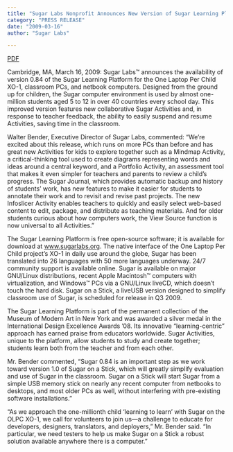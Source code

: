 ```yaml
---
title: "Sugar Labs Nonprofit Announces New Version of Sugar Learning Platform for Children, Runs on Netbooks and PCs"
category: "PRESS RELEASE"
date: "2009-03-16"
author: "Sugar Labs"

---
```

<!-- markdownlint-disable -->

[PDF](/press/SugarLabsPR_en_20090316.pdf)

Cambridge, MA, March 16, 2009: Sugar Labs™ announces the availability of version 0.84 of the Sugar Learning Platform for the One Laptop Per Child XO-1, classroom PCs, and netbook computers. Designed from the ground up for children, the Sugar computer environment is used by almost one-million students aged 5 to 12 in over 40 countries every school day. This improved version features new collaborative Sugar Activities and, in response to teacher feedback, the ability to easily suspend and resume Activities, saving time in the classroom.

Walter Bender, Executive Director of Sugar Labs, commented: “We’re excited about this release, which runs on more PCs than before and has great new Activities for kids to explore together such as a Mindmap Activity, a critical-thinking tool used to create diagrams representing words and ideas around a central keyword, and a Portfolio Activity, an assessment tool that makes it even simpler for teachers and parents to review a child’s progress. The Sugar Journal, which provides automatic backup and history of students’ work, has new features to make it easier for students to annotate their work and to revisit and revise past projects. The new Infoslicer Activity enables teachers to quickly and easily select web-based content to edit, package, and distribute as teaching materials. And for older students curious about how computers work, the View Source function is now universal to all Activities.”

The Sugar Learning Platform is free open-source software; it is available for download at www.sugarlabs.org. The native interface of the One Laptop Per Child project’s XO-1 in daily use around the globe, Sugar has been translated into 26 languages with 50 more languages underway. 24/7 community support is available online. Sugar is available on major GNU/Linux distributions, recent Apple Macintosh™ computers with virtualization, and Windows™ PCs via a GNU/Linux liveCD, which doesn’t touch the hard disk. Sugar on a Stick, a liveUSB version designed to simplify classroom use of Sugar, is scheduled for release in Q3 2009.

The Sugar Learning Platform is part of the permanent collection of the Museum of Modern Art in New York and was awarded a silver medal in the International Design Excellence Awards ’08. Its innovative “learning-centric” approach has earned praise from educators worldwide. Sugar Activities, unique to the platform, allow students to study and create together; students learn both from the teacher and from each other.

Mr. Bender commented, “Sugar 0.84 is an important step as we work toward version 1.0 of Sugar on a Stick, which will greatly simplify evaluation and use of Sugar in the classroom. Sugar on a Stick will start Sugar from a simple USB memory stick on nearly any recent computer from netbooks to desktops, and most older PCs as well, without interfering with pre-existing software installations.”

“As we approach the one-millionth child ‘learning to learn’ with Sugar on the OLPC XO-1, we call for volunteers to join us—a challenge to educate for developers, designers, translators, and deployers,” Mr. Bender said. “In particular, we need testers to help us make Sugar on a Stick a robust solution available anywhere there is a computer.”
